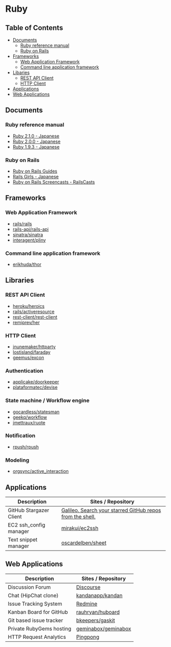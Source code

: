 Ruby
================================================================================


Table of Contents
--------------------------------------------------------------------------------

- [Documents](#documents)
    - [Ruby reference manual](#ruby-reference-manual)
    - [Ruby on Rails](#ruby-on-rails)
- [Frameworks](#frameworks)
    - [Web Application Framework](#web-application-framework)
    - [Command line application framework](#command-line-application-framework)
- [Libaries](#libraries)
    - [REST API Client](#rest-api-client)
    - [HTTP Client](#http-client)
- [Applications](#applications)
- [Web Applications](#web-applications)


Documents
--------------------------------------------------------------------------------

### Ruby reference manual

- [Ruby 2.1.0 - Japanese](http://docs.ruby-lang.org/ja/2.1.0/doc/index.html)
- [Ruby 2.0.0 - Japanese](http://docs.ruby-lang.org/ja/2.0.0/doc/index.html)
- [Ruby 1.9.3 - Japanese](http://docs.ruby-lang.org/ja/1.9.3/doc/index.html)


### Ruby on Rails

- [Ruby on Rails Guides](http://guides.rubyonrails.org/)
- [Rails Girls - Japanese](http://railsgirls.jp/)
- [Ruby on Rails Screencasts - RailsCasts](http://railscasts.com/)


Frameworks
--------------------------------------------------------------------------------

### Web Application Framework

- [rails/rails](https://github.com/rails/rails)
- [rails-api/rails-api](https://github.com/rails-api/rails-api)
- [sinatra/sinatra](https://github.com/sinatra/sinatra)
- [interagent/pliny](https://github.com/interagent/pliny)


### Command line application framework

- [erikhuda/thor](https://github.com/erikhuda/thor)


Libraries
--------------------------------------------------------------------------------

### REST API Client

- [heroku/heroics](https://github.com/heroku/heroics)
- [rails/activeresource](https://github.com/rails/activeresource)
- [rest-client/rest-client](https://github.com/rest-client/rest-client)
- [remiprev/her](https://github.com/remiprev/her)


### HTTP Client

- [jnunemaker/httparty](https://github.com/jnunemaker/httparty)
- [lostisland/faraday](https://github.com/lostisland/faraday)
- [geemus/excon](https://github.com/geemus/excon)


### Authentication

- [applicake/doorkeeper](https://github.com/applicake/doorkeeper)
- [plataformatec/devise](https://github.com/plataformatec/devise)

### State machine / Workflow engine

- [gocardless/statesman](https://github.com/gocardless/statesman)
- [geekq/workflow](https://github.com/geekq/workflow)
- [jmettraux/ruote](https://github.com/jmettraux/ruote)


### Notification

- [rpush/rpush](https://github.com/rpush/rpush)


### Modeling

- [orgsync/active_interaction](https://github.com/orgsync/active_interaction)


Applications
--------------------------------------------------------------------------------

Description              | Sites / Repository
------------------------ | -----------------------------------------------------
GitHub Stargazer Client  | [Galileo. Search your starred GitHub repos from the shell.](http://jacksongariety.github.io/Galileo/)
EC2 ssh_config manager   | [mirakui/ec2ssh](https://github.com/mirakui/ec2ssh)
Text snippet manager     | [oscardelben/sheet](https://github.com/oscardelben/sheet)


Web Applications
--------------------------------------------------------------------------------

Description              | Sites / Repository
------------------------ | -----------------------------------------------------
Discussion Forum         | [Discourse](http://www.discourse.org/)
Chat (HipChat clone)     | [kandanapp/kandan](https://github.com/kandanapp/kandan)
Issue Tracking System    | [Redmine](http://www.redmine.org/)
Kanban Board for GitHub  | [rauhryan/huboard](https://github.com/rauhryan/huboard)
Git based issue tracker  | [bkeepers/gaskit](https://github.com/bkeepers/gaskit)
Private RubyGems hosting | [geminabox/geminabox](https://github.com/geminabox/geminabox)
HTTP Request Analytics   | [Pingpong](http://pingpong.sh)
